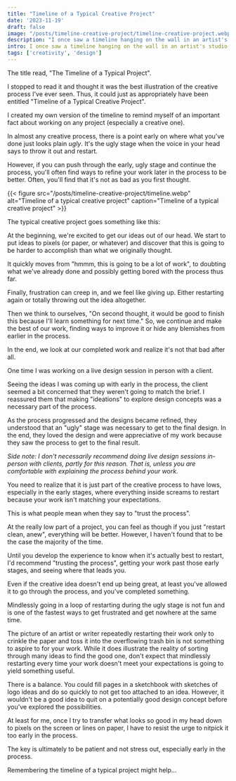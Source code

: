 ```yaml
---
title: "Timeline of a Typical Creative Project"
date: '2023-11-19'
draft: false
image: "/posts/timeline-creative-project/timeline-creative-project.webp"
description: "I once saw a timeline hanging on the wall in an artist's studio. The timeline was written in chalkboard fashion yet neatly framed as if to betray the importance of its message to the artist."
intro: I once saw a timeline hanging on the wall in an artist's studio. The timeline was written in chalkboard fashion yet neatly framed as if to betray the importance of its message to the artist.
tags: ['creativity', 'design']
---
```


The title read, "The Timeline of a Typical Project". 

I stopped to read it and thought it was the best illustration of the creative process I've ever seen. Thus, it could just as appropriately have been entitled "Timeline of a Typical Creative Project".

I created my own version of the timeline to remind myself of an important fact about working on any project (especially a creative one).

In almost any creative process, there is a point early on where what you've done just looks plain *ugly*. It's the ugly stage when the voice in your head says to throw it out and restart. 

However, if you can push through the early, ugly stage and continue the process, you'll often find ways to refine your work later in the process to be better. Often, you'll find that it's not as bad as you first thought.

{{< figure src="/posts/timeline-creative-project/timeline.webp" alt="Timeline of a typical creative project" caption="Timeline of a typical creative project" >}}

The typical creative project goes something like this:

At the beginning, we're excited to get our ideas out of our head. We start to put ideas to pixels (or paper, or whatever) and discover that this is going to be harder to accomplish than what we originally thought. 

It quickly moves from "hmmm, this is going to be a lot of work", to doubting what we've already done and possibly getting bored with the process thus far. 

Finally, frustration can creep in, and we feel like giving up. Either restarting again or totally throwing out the idea altogether.

Then we think to ourselves, "On second thought, it would be good to finish this because I'll learn something for next time." So, we continue and make the best of our work, finding ways to improve it or hide any blemishes from earlier in the process.

In the end, we look at our completed work and realize it's not that bad after all.

One time I was working on a live design session in person with a client. 

Seeing the ideas I was coming up with early in the process, the client seemed a bit concerned that they weren't going to match the brief. I reassured them that making "ideations" to explore design concepts was a necessary part of the process. 

As the process progressed and the designs became refined, they understood that an "ugly" stage was necessary to get to the final design. In the end, they loved the design and were appreciative of my work because they saw the process to get to the final result.

*Side note: I don't necessarily recommend doing live design sessions in-person with clients, partly for this reason. That is, unless you are comfortable with explaining the process behind your work.*

You need to realize that it is just part of the creative process to have lows, especially in the early stages, where everything inside screams to restart because your work isn't matching your expectations.

This is what people mean when they say to "trust the process".

At the really low part of a project, you can feel as though if you just "restart clean, anew", everything will be better. However, I haven't found that to be the case the majority of the time. 

Until you develop the experience to know when it's actually best to restart, I'd recommend "trusting the process", getting your work past those early stages, and seeing where that leads you.

Even if the creative idea doesn't end up being great, at least you've allowed it to go through the process, and you've completed something.

Mindlessly going in a loop of restarting during the ugly stage is not fun and is one of the fastest ways to get frustrated and get nowhere at the same time.

The picture of an artist or writer repeatedly restarting their work only to crinkle the paper and toss it into the overflowing trash bin is not something to aspire to for your work. While it does illustrate the reality of sorting through many ideas to find the good one, don't expect that mindlessly restarting every time your work doesn't meet your expectations is going to yield something useful. 

There is a balance. You could fill pages in a sketchbook with sketches of logo ideas and do so quickly to not get too attached to an idea. However, it wouldn't be a good idea to quit on a potentially good design concept before you've explored the possibilities.

At least for me, once I try to transfer what looks so good in my head down to pixels on the screen or lines on paper, I have to resist the urge to nitpick it too early in the process.

The key is ultimately to be patient and not stress out, especially early in the process. 

Remembering the timeline of a typical project might help...
